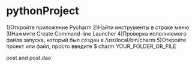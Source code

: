 # pythonProject
1)Откройте приложение Pycharm
2)Найти инструменты в строке меню
3)Нажмите Create Command-line Launcher
4)Проверка исполняемого файла запуска, который был создан в /usr/local/bin/charm
5)Откройте проект или файл, просто введите $ charm YOUR_FOLDER_OR_FILE


post and post.dao
